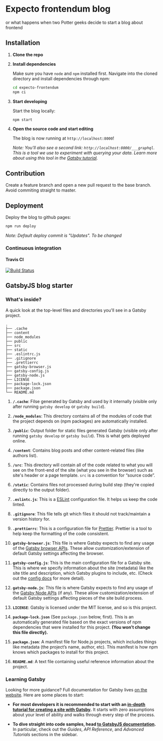 # Expecto frontendum blog

or what happens when two Potter geeks decide to start a blog about frontend

## Installation

1.  **Clone the repo**

1.  **Install dependencies**

    Make sure you have `node` and `npm` installed first.
    Navigate into the cloned directory and install dependencies through npm:

    ```sh
    cd expecto-frontendum
    npm ci
    ```

1.  **Start developing**

    Start the blog locally:

    ```sh
    npm start
    ```

1.  **Open the source code and start editing**

    The blog is now running at `http://localhost:8000`!

    _Note: You'll also see a second link: _`http://localhost:8000/___graphql`_. This is a tool we use to experiment with querying your data. Learn more about using this tool in the [Gatsby tutorial](https://www.gatsbyjs.org/tutorial/part-five/#introducing-graphiql)._

## Contribution

Create a feature branch and open a new pull request to the base branch. Avoid commiting straight to master.


## Deployment

Deploy the blog to github pages:

```sh
npm run deploy
```

_Note: Default deploy commit is "Updates". To be changed_

### Continuous integration

#### Travis CI
[![Build Status](https://travis-ci.org/kzadurska/expecto-frontendum.svg?branch=master)](https://travis-ci.org/kzadurska/expecto-frontendum)

## GatsbyJS blog starter

### What's inside?

A quick look at the top-level files and directories you'll see in a Gatsby project.

    .
    ├── .cache
    ├── content
    ├── node_modules
    ├── public
    ├── src
    ├── static
    ├── .eslintrc.js
    ├── .gitignore
    ├── .prettierrc
    ├── gatsby-browser.js
    ├── gatsby-config.js
    ├── gatsby-node.js
    ├── LICENSE
    ├── package-lock.json
    ├── package.json
    └── README.md

1. **`/.cache`**: Filse generated by Gatsby and used by it internally (visible only after running `gatsby develop` or `gatsby build`).

1. **`/node_modules`**: This directory contains all of the modules of code that the project depends on (npm packages) are automatically installed.

1. **`/public`**: Output folder for static files generated Gatsby (visible only after running `gatsby develop` or `gatsby build`). This is what gets deployed online.

1. **`/content`**: Contains blog posts and other content-related files (like authors list).

1. **`/src`**: This directory will contain all of the code related to what you will see on the front-end of the site (what you see in the browser) such as site's header or a page template. `src` is a convention for “source code”.

1. **`/static`**: Contains files not processed during build step (they're copied directly to the output folder).

1. **`.eslintc.js`**: This is a [ESLint](https://eslint.org//) configuration file. It helps us keep the code linted.

1. **`.gitignore`**: This file tells git which files it should not track/maintain a version history for.

1. **`.prettierrc`**: This is a configuration file for [Prettier](https://prettier.io/). Prettier is a tool to help keep the formatting of the code consistent.

1. **`gatsby-browser.js`**: This file is where Gatsby expects to find any usage of the [Gatsby browser APIs](https://www.gatsbyjs.org/docs/browser-apis/). These allow customization/extension of default Gatsby settings affecting the browser.

1. **`gatsby-config.js`**: This is the main configuration file for a Gatsby site. This is where we specify information about the site (metadata) like the site title and description, which Gatsby plugins to include, etc. (Check out the [config docs](https://www.gatsbyjs.org/docs/gatsby-config/) for more detail).

1. **`gatsby-node.js`**: This file is where Gatsby expects to find any usage of the [Gatsby Node APIs](https://www.gatsbyjs.org/docs/node-apis/) (if any). These allow customization/extension of default Gatsby settings affecting pieces of the site build process.

1. **`LICENSE`**: Gatsby is licensed under the MIT license, and so is this project.

1. **`package-lock.json`** (See `package.json` below, first). This is an automatically generated file based on the exact versions of npm dependencies that were installed for this project. **(You won’t change this file directly).**

1. **`package.json`**: A manifest file for Node.js projects, which includes things like metadata (the project’s name, author, etc). This manifest is how npm knows which packages to install for this project.

1. **`README.md`**: A text file containing useful reference information about the project.

### Learning Gatsby

Looking for more guidance? Full documentation for Gatsby lives [on the website](https://www.gatsbyjs.org/). Here are some places to start:

- **For most developers it is recommended to start with an [in-depth tutorial for creating a site with Gatsby](https://www.gatsbyjs.org/tutorial/).** It starts with zero assumptions about your level of ability and walks through every step of the process.

- **To dive straight into code samples, head [to GatsbyJS documentation](https://www.gatsbyjs.org/docs/).** In particular, check out the _Guides_, _API Reference_, and _Advanced Tutorials_ sections in the sidebar.



